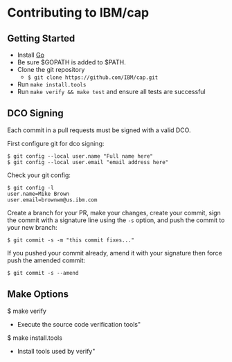 # Contributing to IBM/cap

## Getting Started
 - Install [Go](https://golang.org/dl/) 
  - Be sure $GOPATH is added to $PATH.
- Clone the git repository
  - `$ git clone https://github.com/IBM/cap.git`
- Run `make install.tools`
- Run `make verify && make test` and ensure all tests are successful

## DCO Signing
Each commit in a pull requests must be signed with a valid DCO.

First configure git for dco signing:
```
$ git config --local user.name "Full name here"
$ git config --local user.email "email address here"
```

Check your git config:
```
$ git config -l
user.name=Mike Brown
user.email=brownwm@us.ibm.com
```

Create a branch for your PR, make your changes, create your commit,
sign the commit with a signature line using the `-s` option,
and push the commit to your new branch:
```
$ git commit -s -m "this commit fixes..."
```


If you pushed your commit already, amend it with your signature then force push the amended commit:
```
$ git commit -s --amend
```

## Make Options

$ make verify
- Execute the source code verification tools"

$ make install.tools
- Install tools used by verify"
